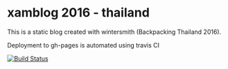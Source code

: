 # xamblog 2016 - thailand
This is a static blog created with wintersmith (Backpacking Thailand 2016).

Deployment to gh-pages is automated using travis CI 

[![Build Status](https://travis-ci.org/mxklb/xamblog2016.svg?branch=master)](https://travis-ci.org/mxklb/xamblog2016)

